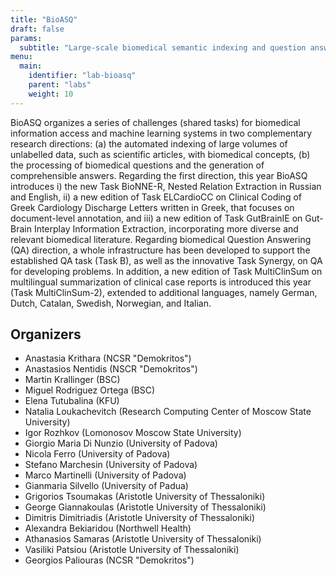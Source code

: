 ```yaml
---
title: "BioASQ"
draft: false
params:
  subtitle: "Large-scale biomedical semantic indexing and question answering"
menu:
  main:
    identifier: "lab-bioasq"
    parent: "labs"
    weight: 10
---
```




BioASQ organizes a series of challenges (shared tasks) for biomedical information access and machine learning systems in two complementary research directions: (a) the automated indexing of large volumes of unlabelled data, such as scientific articles, with biomedical concepts, (b) the processing of biomedical questions and the generation of comprehensible answers. Regarding the first direction, this year BioASQ introduces i) the new Task BioNNE-R, Nested Relation Extraction in Russian and English, ii) a new edition of Task ELCardioCC on Clinical Coding of Greek Cardiology Discharge Letters written in Greek, that focuses on document-level annotation, and iii) a new edition of Task GutBrainIE on Gut-Brain Interplay Information Extraction, incorporating more diverse and relevant biomedical literature. Regarding biomedical Question Answering (QA) direction, a whole infrastructure has been developed to support the established QA task (Task B), as well as the innovative Task Synergy, on QA for developing problems. In addition, a new edition of Task MultiClinSum on multilingual summarization of clinical case reports is introduced this year (Task MultiClinSum-2), extended to additional languages, namely German, Dutch, Catalan, Swedish, Norwegian, and Italian.

<!--more-->

## Organizers

- Anastasia Krithara (NCSR "Demokritos")
- Anastasios Nentidis (NSCR "Demokritos")
- Martin Krallinger (BSC)
- Miguel Rodriguez Ortega (BSC)
- Elena Tutubalina (KFU)
- Natalia Loukachevitch (Research Computing Center of Moscow State University)
- Igor Rozhkov (Lomonosov Moscow State University)
- Giorgio Maria Di Nunzio (University of Padova)
- Nicola Ferro (University of Padova)
- Stefano Marchesin (University of Padova)
- Marco Martinelli (University of Padova)
- Gianmaria Silvello (University of Padua)
- Grigorios Tsoumakas (Aristotle University of Thessaloniki)
- George Giannakoulas (Aristotle University of Thessaloniki)
- Dimitris Dimitriadis (Aristotle University of Thessaloniki)
- Alexandra Bekiaridou (Northwell Health)
- Athanasios Samaras (Aristotle University of Thessaloniki)
- Vasiliki Patsiou (Aristotle University of Thessaloniki)
- Georgios Paliouras (NCSR "Demokritos")   

